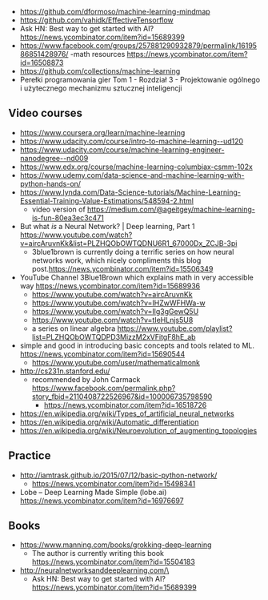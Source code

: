 - https://github.com/dformoso/machine-learning-mindmap
- https://github.com/vahidk/EffectiveTensorflow
- Ask HN: Best way to get started with AI? https://news.ycombinator.com/item?id=15689399
- https://www.facebook.com/groups/257881290932879/permalink/1619586851428976/
-math resources https://news.ycombinator.com/item?id=16508873
- https://github.com/collections/machine-learning
- Perełki programowania gier Tom 1 - Rozdział 3 - Projektowanie ogólnego i użytecznego mechanizmu sztucznej inteligencji

## Video courses

- https://www.coursera.org/learn/machine-learning
- https://www.udacity.com/course/intro-to-machine-learning--ud120
- https://www.udacity.com/course/machine-learning-engineer-nanodegree--nd009
- https://www.edx.org/course/machine-learning-columbiax-csmm-102x
- https://www.udemy.com/data-science-and-machine-learning-with-python-hands-on/
- https://www.lynda.com/Data-Science-tutorials/Machine-Learning-Essential-Training-Value-Estimations/548594-2.html
  - video version of https://medium.com/@ageitgey/machine-learning-is-fun-80ea3ec3c471
- But what *is* a Neural Network? | Deep learning, Part 1 https://www.youtube.com/watch?v=aircAruvnKk&list=PLZHQObOWTQDNU6R1_67000Dx_ZCJB-3pi
  - 3blue1brown is currently doing a terrific series on how neural networks work, which nicely compliments this blog post.https://news.ycombinator.com/item?id=15506349
- YouTube Channel 3Blue1Brown which explains math in very accessible way https://news.ycombinator.com/item?id=15689936
  - https://www.youtube.com/watch?v=aircAruvnKk
  - https://www.youtube.com/watch?v=IHZwWFHWa-w
  - https://www.youtube.com/watch?v=Ilg3gGewQ5U
  - https://www.youtube.com/watch?v=tIeHLnjs5U8
  - a series on linear algebra https://www.youtube.com/playlist?list=PLZHQObOWTQDPD3MizzM2xVFitgF8hE_ab
- simple and good in introducing basic concepts and tools related to ML. https://news.ycombinator.com/item?id=15690544
  - https://www.youtube.com/user/mathematicalmonk
- http://cs231n.stanford.edu/
  - recommended by John Carmack https://www.facebook.com/permalink.php?story_fbid=2110408722526967&id=100006735798590
    - https://news.ycombinator.com/item?id=16518726
- https://en.wikipedia.org/wiki/Types_of_artificial_neural_networks
- https://en.wikipedia.org/wiki/Automatic_differentiation
- https://en.wikipedia.org/wiki/Neuroevolution_of_augmenting_topologies
## Practice

- http://iamtrask.github.io/2015/07/12/basic-python-network/
  - https://news.ycombinator.com/item?id=15498341
- Lobe – Deep Learning Made Simple (lobe.ai) https://news.ycombinator.com/item?id=16976697
## Books

- https://www.manning.com/books/grokking-deep-learning
  - The author is currently writing this book https://news.ycombinator.com/item?id=15504183
- http://neuralnetworksanddeeplearning.com/\
  - Ask HN: Best way to get started with AI? https://news.ycombinator.com/item?id=15689399

